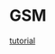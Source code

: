 # GSM

[tutorial](https://www.connectedcities.com.ph/blogs/tutorial/sim800l-and-raspberry-pi-3-b-controlled-3-led-tutorial)
